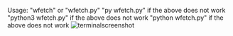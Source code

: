Usage: 
"wfetch" or "wfetch.py"
"py wfetch.py" if the above does not work
"python3 wfetch.py" if the above does not work
"python wfetch.py" if the above does not work
![terminalscreenshot](https://user-images.githubusercontent.com/125816677/229320158-d2243898-eee9-47ba-8b4e-37c13c2132c5.png)

